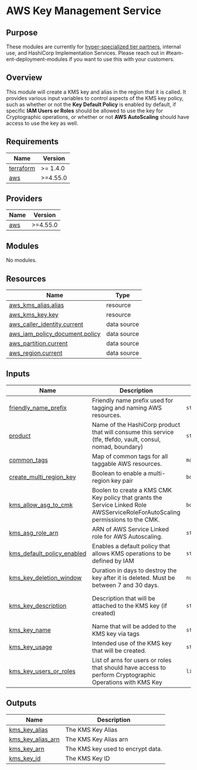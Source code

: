 # AWS Key Management Service  

## Purpose
These modules are currently for [hyper-specialized tier partners](https://www.hashicorp.com/partners/find-a-partner?category=systems-integrators), internal use, and HashiCorp Implementation Services. Please reach out in #team-ent-deployment-modules if you want to use this with your customers.

## Overview  
This module will create a KMS key and alias in the region that it is called.  It provides various input variables to control aspects of the KMS key policy, such as whether or not the **Key Default Policy** is enabled by default, if specific **IAM Users or Roles** should be allowed to use the key for Cryptographic operations, or whether or not **AWS AutoScaling** should have access to use the key as well.  


<!-- BEGIN_TF_DOCS -->
## Requirements

| Name | Version |
|------|---------|
| <a name="requirement_terraform"></a> [terraform](#requirement\_terraform) | >= 1.4.0 |
| <a name="requirement_aws"></a> [aws](#requirement\_aws) | >=4.55.0 |

## Providers

| Name | Version |
|------|---------|
| <a name="provider_aws"></a> [aws](#provider\_aws) | >=4.55.0 |

## Modules

No modules.

## Resources

| Name | Type |
|------|------|
| [aws_kms_alias.alias](https://registry.terraform.io/providers/hashicorp/aws/latest/docs/resources/kms_alias) | resource |
| [aws_kms_key.key](https://registry.terraform.io/providers/hashicorp/aws/latest/docs/resources/kms_key) | resource |
| [aws_caller_identity.current](https://registry.terraform.io/providers/hashicorp/aws/latest/docs/data-sources/caller_identity) | data source |
| [aws_iam_policy_document.policy](https://registry.terraform.io/providers/hashicorp/aws/latest/docs/data-sources/iam_policy_document) | data source |
| [aws_partition.current](https://registry.terraform.io/providers/hashicorp/aws/latest/docs/data-sources/partition) | data source |
| [aws_region.current](https://registry.terraform.io/providers/hashicorp/aws/latest/docs/data-sources/region) | data source |

## Inputs

| Name | Description | Type | Default | Required |
|------|-------------|------|---------|:--------:|
| <a name="input_friendly_name_prefix"></a> [friendly\_name\_prefix](#input\_friendly\_name\_prefix) | Friendly name prefix used for tagging and naming AWS resources. | `string` | n/a | yes |
| <a name="input_product"></a> [product](#input\_product) | Name of the HashiCorp product that will consume this service (tfe, tfefdo, vault, consul, nomad, boundary) | `string` | n/a | yes |
| <a name="input_common_tags"></a> [common\_tags](#input\_common\_tags) | Map of common tags for all taggable AWS resources. | `map(string)` | `{}` | no |
| <a name="input_create_multi_region_key"></a> [create\_multi\_region\_key](#input\_create\_multi\_region\_key) | Boolean to enable a multi-region key pair | `bool` | `false` | no |
| <a name="input_kms_allow_asg_to_cmk"></a> [kms\_allow\_asg\_to\_cmk](#input\_kms\_allow\_asg\_to\_cmk) | Boolen to create a KMS CMK Key policy that grants the Service Linked Role AWSServiceRoleForAutoScaling permissions to the CMK. | `bool` | `true` | no |
| <a name="input_kms_asg_role_arn"></a> [kms\_asg\_role\_arn](#input\_kms\_asg\_role\_arn) | ARN of AWS Service Linked role for AWS Autoscaling. | `string` | `""` | no |
| <a name="input_kms_default_policy_enabled"></a> [kms\_default\_policy\_enabled](#input\_kms\_default\_policy\_enabled) | Enables a default policy that allows KMS operations to be defined by IAM | `string` | `true` | no |
| <a name="input_kms_key_deletion_window"></a> [kms\_key\_deletion\_window](#input\_kms\_key\_deletion\_window) | Duration in days to destroy the key after it is deleted. Must be between 7 and 30 days. | `number` | `7` | no |
| <a name="input_kms_key_description"></a> [kms\_key\_description](#input\_kms\_key\_description) | Description that will be attached to the KMS key (if created) | `string` | `"AWS KMS Customer-managed key to encrypt RDS, S3, EBS, etc."` | no |
| <a name="input_kms_key_name"></a> [kms\_key\_name](#input\_kms\_key\_name) | Name that will be added to the KMS key via tags | `string` | `"kms-key"` | no |
| <a name="input_kms_key_usage"></a> [kms\_key\_usage](#input\_kms\_key\_usage) | Intended use of the KMS key that will be created. | `string` | `"ENCRYPT_DECRYPT"` | no |
| <a name="input_kms_key_users_or_roles"></a> [kms\_key\_users\_or\_roles](#input\_kms\_key\_users\_or\_roles) | List of arns for users or roles that should have access to perform Cryptographic Operations with KMS Key | `list(string)` | `[]` | no |

## Outputs

| Name | Description |
|------|-------------|
| <a name="output_kms_key_alias"></a> [kms\_key\_alias](#output\_kms\_key\_alias) | The KMS Key Alias |
| <a name="output_kms_key_alias_arn"></a> [kms\_key\_alias\_arn](#output\_kms\_key\_alias\_arn) | The KMS Key Alias arn |
| <a name="output_kms_key_arn"></a> [kms\_key\_arn](#output\_kms\_key\_arn) | The KMS key used to encrypt data. |
| <a name="output_kms_key_id"></a> [kms\_key\_id](#output\_kms\_key\_id) | The KMS Key ID |
<!-- END_TF_DOCS -->

